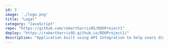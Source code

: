 ```yaml
---
id: 3
image: './logo.png'
title: "Loqal"
category: "JavaScript"
repo: "https://github.com/robertharris95/RDOProject1"
deploy: "https://robertharris95.github.io/RDOProject1/"
description: "Application built using API Integration to help users discover new music"
---
```


